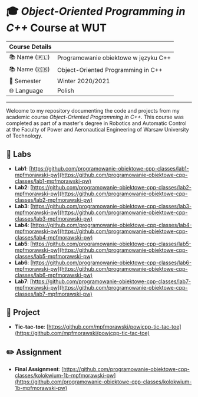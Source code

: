 # 🎓 _Object-Oriented Programming in C++_ Course at WUT

|**Course Details**||
|:--|---|
| 📚 Name (🇵🇱) | Programowanie obiektowe w języku C++ |
| 📚 Name (🇬🇧) | Object-Oriented Programming in C++ |
| 📅 Semester | Winter 2020/2021 |
| 🌐 Language | Polish |

---

Welcome to my repository documenting the code and projects from my academic course _Object-Oriented Programming in C++_.
This course was completed as part of a master's degree in Robotics and Automatic Control at the Faculty of Power and Aeronautical Engineering of Warsaw University of Technology.

## 🧪 Labs

- **Lab1**: [https://github.com/programowanie-obiektowe-cpp-classes/lab1-mpfmorawski-pw](https://github.com/programowanie-obiektowe-cpp-classes/lab1-mpfmorawski-pw)
- **Lab2**: [https://github.com/programowanie-obiektowe-cpp-classes/lab2-mpfmorawski-pw](https://github.com/programowanie-obiektowe-cpp-classes/lab2-mpfmorawski-pw)
- **Lab3**: [https://github.com/programowanie-obiektowe-cpp-classes/lab3-mpfmorawski-pw](https://github.com/programowanie-obiektowe-cpp-classes/lab3-mpfmorawski-pw)
- **Lab4**: [https://github.com/programowanie-obiektowe-cpp-classes/lab4-mpfmorawski-pw](https://github.com/programowanie-obiektowe-cpp-classes/lab4-mpfmorawski-pw)
- **Lab5**: [https://github.com/programowanie-obiektowe-cpp-classes/lab5-mpfmorawski-pw](https://github.com/programowanie-obiektowe-cpp-classes/lab5-mpfmorawski-pw)
- **Lab6**: [https://github.com/programowanie-obiektowe-cpp-classes/lab6-mpfmorawski-pw](https://github.com/programowanie-obiektowe-cpp-classes/lab6-mpfmorawski-pw)
- **Lab7**: [https://github.com/programowanie-obiektowe-cpp-classes/lab7-mpfmorawski-pw](https://github.com/programowanie-obiektowe-cpp-classes/lab7-mpfmorawski-pw)


## 🚀 Project

- **Tic-tac-toe**: [https://github.com/mpfmorawski/powjcpp-tic-tac-toe](https://github.com/mpfmorawski/powjcpp-tic-tac-toe)

## ✏️ Assignment

- **Final Assignment**: [https://github.com/programowanie-obiektowe-cpp-classes/kolokwium-1b-mpfmorawski-pw](https://github.com/programowanie-obiektowe-cpp-classes/kolokwium-1b-mpfmorawski-pw)
